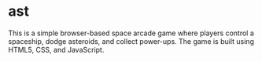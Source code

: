 # ast
This is a simple browser-based space arcade game where players control a spaceship, dodge asteroids, and collect power-ups. The game is built using HTML5, CSS, and JavaScript.
